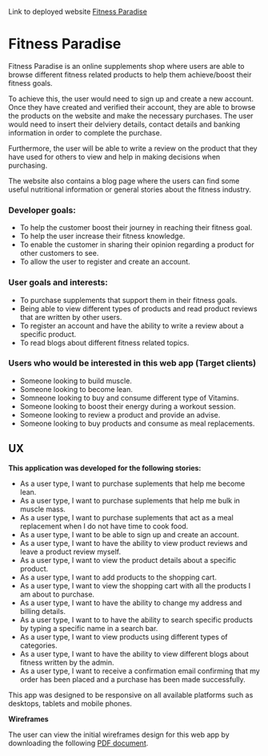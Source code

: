 Link to deployed website [Fitness Paradise](https://firas-fitness-paradise-django.herokuapp.com/)  
     
# Fitness Paradise

Fitness Paradise is an online supplements shop where users are able to browse different fitness related products to help them achieve/boost their fitness goals.

To achieve this, the user would need to sign up and create a new account. Once they have created and verified their account, they are able to browse the products on the website and make the necessary purchases. The user would need to insert their delviery details, contact details and banking information in order to complete the purchase.

Furthermore, the user will be able to write a review on the product that they have used for others to view and help in making decisions when purchasing.

The website also contains a blog page where the users can find some useful nutritional information or general stories about the fitness industry.


### Developer goals:

-	To help the customer boost their journey in reaching their fitness goal.
-	To help the user increase their fitness knowledge.
-   To enable the customer in sharing their opinion regarding a product for other customers to see.
-   To allow the user to register and create an account.

### User goals and interests:


- 	To purchase supplements that support them in their fitness goals.
-	Being able to view different types of products and read product reviews that are written by other users.
-	To register an account and have the ability to write a review about a specific product.
-	To read blogs about different fitness related topics.

### Users who would be interested in this web app (Target clients)


- 	Someone looking to build muscle.
-	Someone looking to become lean.
- 	Somneone looking to buy and consume different type of Vitamins.
-   Someone looking to boost their energy during a workout session.
-   Someone looking to review a product and provide an advise.
-   Someone looking to buy products and consume as meal replacements.


## UX

**This application was developed for the following stories:**


-	As a user type, I want to purchase suplements that help me become lean.
-	As a user type, I want to purchase suplements that help me bulk in muscle mass.
-	As a user type, I want to purchase suplements that act as a meal replacement when I do not have time to cook food.
-	As a user type, I want to be able to sign up and create an account.
-   As a user type, I want to have the ability to view product reviews and leave a product review myself.
-   As a user type, I want to view the product details about a specific product.
-   As a user type, I want to add products to the shopping cart.
-   As a user type, I want to view the shopping cart with all the products I am about to purchase.
-   As a user type, I want to have the ability to change my address and billing details.
-   As a user type, I want to to have the ability to search specific products by typing a specific name in a search bar.
-   As a user type, I want to view products using different types of categories.
-   As a user type, I want to have the ability to view different blogs about fitness written by the admin.
-   As a user type, I want to receive a confirmation email confirming that my order has been placed and a purchase has been made successfully.


This app was designed to be responsive on all available platforms such as desktops, tablets and mobile phones.



**Wireframes**


The user can view the initial wireframes design for this web app by downloading the following [PDF document](https://pdfhost.io/v/JwPqTlm1U_Project_Wireframespdf.pdf).

